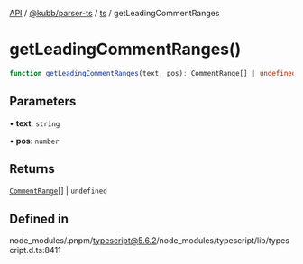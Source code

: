 [API](../../../../../packages.md) / [@kubb/parser-ts](../../../index.md) / [ts](../index.md) / getLeadingCommentRanges

# getLeadingCommentRanges()

```ts
function getLeadingCommentRanges(text, pos): CommentRange[] | undefined
```

## Parameters

• **text**: `string`

• **pos**: `number`

## Returns

[`CommentRange`](../interfaces/CommentRange.md)[] \| `undefined`

## Defined in

node\_modules/.pnpm/typescript@5.6.2/node\_modules/typescript/lib/typescript.d.ts:8411
